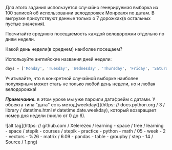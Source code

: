 Для этого задания используется случайно генерируемая выборка из 100 записей об использовании велодорожек Монреаля по датам. В выгрузке присутствуют данные только о 7 дорожках(в остальных пустые значения).

Посчитайте среднюю посещаемость каждой велодорожки отдельно по дням недели.

Какой день недели(в среднем) наиболее посещаем?

Используйте английские названия дней недели:

```python
days = ['Monday', 'Tuesday', 'Wednesday', 'Thursday', 'Friday', 'Saturday', 'Sunday']
```

Учитывайте, что в конкретной случайной выборке наиболее популярным может стать не только любой день недели, но и любая велодорожка!

***Примечание.*** в этом уроке мы уже парсили датафрейм с датами. У объекта типа "дата" есть метод[weekday()](https: // docs.python.org / 3 / library / datetime.html  # datetime.date.weekday), который возвращает номер дня недели (число от 0 до 6).

![alt tag](https: // github.com / Xelerezex / learning - space / tree / learning - space / stepik - courses / stepik - practice - python - math / 05 - week - 2 - vectors - %26 - matrix / 6.09 - pandas - table - groupby / step - 14 / Source / 1.png)

